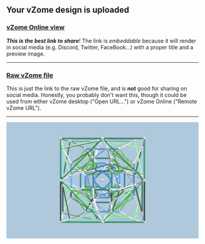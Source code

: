 ## Your vZome design is uploaded

### [vZome Online view][embed]

***This is the best link to share***!  The link is *embeddable* because it will render in social media (e.g. Discord, Twitter, FaceBook...) with a proper title and a preview image.

---

### [Raw vZome file][raw]

This is just the link to the raw vZome file, and is **not** good for
sharing on social media.
Honestly, you probably don't want this, though it could be used from either
vZome desktop ("Open URL...") or vZome Online ("Remote vZome URL").

---

![Image](<Snub-cube-J-bug-2.png>)


[embed]: <https://vzome.com/app/embed.py?url=https://raw.githubusercontent.com/John-Kostick/vzome-sharing/main/2021/09/27/18-00-03-Snub-cube-J-bug-2/Snub-cube-J-bug-2.vZome>
[raw]: <https://raw.githubusercontent.com/John-Kostick/vzome-sharing/main/2021/09/27/18-00-03-Snub-cube-J-bug-2/Snub-cube-J-bug-2.vZome>
